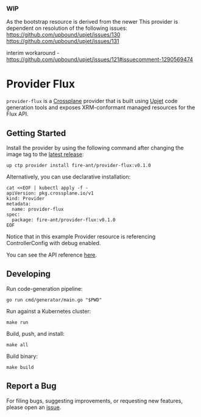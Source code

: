 ### WIP

As the bootstrap resource is derived from the newer  This provider is dependent on resolution of the following issues:
https://github.com/upbound/upjet/issues/130
https://github.com/upbound/upjet/issues/131

interim workaround - https://github.com/upbound/upjet/issues/121#issuecomment-1290569474

# Provider Flux

`provider-flux` is a [Crossplane](https://crossplane.io/) provider that
is built using [Upjet](https://github.com/upbound/upjet) code
generation tools and exposes XRM-conformant managed resources for the
Flux API.

## Getting Started

Install the provider by using the following command after changing the image tag
to the [latest release](https://marketplace.upbound.io/providers/fire-ant/provider-flux):
```
up ctp provider install fire-ant/provider-flux:v0.1.0
```

Alternatively, you can use declarative installation:
```
cat <<EOF | kubectl apply -f -
apiVersion: pkg.crossplane.io/v1
kind: Provider
metadata:
  name: provider-flux
spec:
  package: fire-ant/provider-flux:v0.1.0
EOF
```

Notice that in this example Provider resource is referencing ControllerConfig with debug enabled.

You can see the API reference [here](https://doc.crds.dev/github.com/fire-ant/provider-flux).

## Developing

Run code-generation pipeline:
```console
go run cmd/generator/main.go "$PWD"
```

Run against a Kubernetes cluster:

```console
make run
```

Build, push, and install:

```console
make all
```

Build binary:

```console
make build
```

## Report a Bug

For filing bugs, suggesting improvements, or requesting new features, please
open an [issue](https://github.com/fire-ant/provider-flux/issues).

